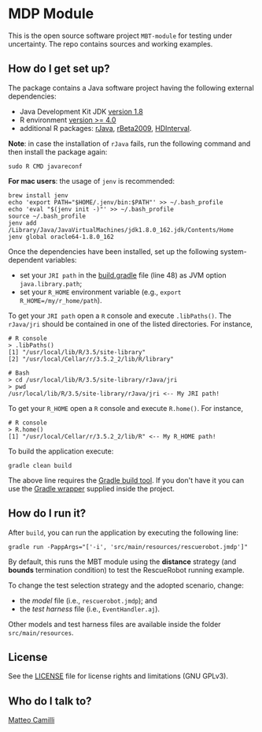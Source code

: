 # MDP Module

This is the open source software project `MBT-module` for testing under uncertainty.
The repo contains sources and working examples.

## How do I get set up?

The package contains a Java software project having the following external dependencies:
* Java Development Kit JDK [version 1.8](https://www.oracle.com/java/technologies/javase/javase-jdk8-downloads.html)
* R environment [version >= 4.0](https://www.r-project.org/)
* additional R packages: [rJava](https://cran.r-project.org/web/packages/rJava/index.html), [rBeta2009](https://cran.r-project.org/web/packages/rBeta2009/index.html), [HDInterval](https://cran.r-project.org/web/packages/HDInterval/index.html).

**Note**: in case the installation of `rJava` fails, run the following command and then install the package again:

```
sudo R CMD javareconf
```

**For mac users**: the usage of `jenv` is recommended:

```
brew install jenv
echo 'export PATH="$HOME/.jenv/bin:$PATH"' >> ~/.bash_profile
echo 'eval "$(jenv init -)"' >> ~/.bash_profile
source ~/.bash_profile
jenv add /Library/Java/JavaVirtualMachines/jdk1.8.0_162.jdk/Contents/Home
jenv global oracle64-1.8.0_162
```

Once the dependencies have been installed, set up the following system-dependent variables:
* set your `JRI path` in the [build.gradle](build.gradle) file (line 48) as JVM option `java.library.path`;
* set your `R_HOME` environment variable (e.g., `export R_HOME=/my/r_home/path`).

To get your `JRI path` open a `R` console and execute `.libPaths()`.
The `rJava/jri` should be contained in one of the listed directories.
For instance,

```
# R console
> .libPaths()
[1] "/usr/local/lib/R/3.5/site-library"        
[2] "/usr/local/Cellar/r/3.5.2_2/lib/R/library"

# Bash
> cd /usr/local/lib/R/3.5/site-library/rJava/jri
> pwd
/usr/local/lib/R/3.5/site-library/rJava/jri <-- My JRI path!
```

To get your `R_HOME` open a `R` console and execute `R.home()`.
For instance,

```
# R console
> R.home()
[1] "/usr/local/Cellar/r/3.5.2_2/lib/R" <-- My R_HOME path!
```


To build the application execute:
```
gradle clean build
```

The above line requires the [Gradle build tool](https://gradle.org/).
If you don't have it you can use the [Gradle wrapper](https://docs.gradle.org/current/userguide/gradle_wrapper.html) supplied inside the project.

## How do I run it?

After `build`, you can run the application by executing the following line:
```
gradle run -PappArgs="['-i', 'src/main/resources/rescuerobot.jmdp']"
```

By default, this runs the MBT module using the **distance** strategy (and **bounds** termination condition) to test the RescueRobot running example.

To change the test selection strategy and the adopted scenario,
change:
* the *model* file (i.e., `rescuerobot.jmdp`); and
* the *test harness* file (i.e., `EventHandler.aj`).

Other models and test harness files are available inside the folder `src/main/resources`.


## License

See the [LICENSE](LICENSE.txt) file for license rights and limitations (GNU GPLv3).

## Who do I talk to?

[Matteo Camilli](matteo.camilli@unibz.it)
